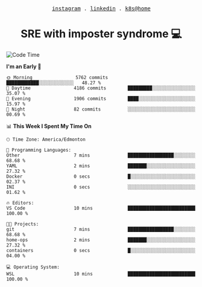 <p align="center">
  <samp>
    <a href="https://www.instagram.com/lildrunkensmurf/">instagram</a> .
    <a href="https://www.linkedin.com/in/joryirving/">linkedin</a> .
    <a href="https://github.com/joryirving/k3s-home-cluster">k8s@home</a>
  </samp>
</p>

<h1 align="center">
  SRE with imposter syndrome 💻
</h1>

<!--START_SECTION:waka-->
![Code Time](http://img.shields.io/badge/Code%20Time-156%20hrs%207%20mins-blue)

**I'm an Early 🐤** 

```text
🌞 Morning                5762 commits        ████████████░░░░░░░░░░░░░   48.27 % 
🌆 Daytime                4186 commits        █████████░░░░░░░░░░░░░░░░   35.07 % 
🌃 Evening                1906 commits        ████░░░░░░░░░░░░░░░░░░░░░   15.97 % 
🌙 Night                  82 commits          ░░░░░░░░░░░░░░░░░░░░░░░░░   00.69 % 
```


📊 **This Week I Spent My Time On** 

```text
🕑︎ Time Zone: America/Edmonton

💬 Programming Languages: 
Other                    7 mins              █████████████████░░░░░░░░   68.68 % 
YAML                     2 mins              ███████░░░░░░░░░░░░░░░░░░   27.32 % 
Docker                   0 secs              █░░░░░░░░░░░░░░░░░░░░░░░░   02.37 % 
INI                      0 secs              ░░░░░░░░░░░░░░░░░░░░░░░░░   01.62 % 

🔥 Editors: 
VS Code                  10 mins             █████████████████████████   100.00 % 

🐱‍💻 Projects: 
git                      7 mins              █████████████████░░░░░░░░   68.68 % 
home-ops                 2 mins              ███████░░░░░░░░░░░░░░░░░░   27.32 % 
containers               0 secs              █░░░░░░░░░░░░░░░░░░░░░░░░   04.00 % 

💻 Operating System: 
WSL                      10 mins             █████████████████████████   100.00 % 
```


<!--END_SECTION:waka-->